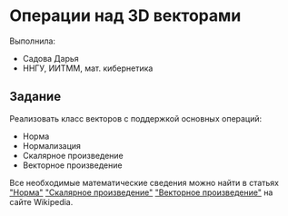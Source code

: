 # Операции над 3D векторами

Выполнила:

 - Садова Дарья
 - ННГУ, ИИТММ, мат. кибернетика

## Задание

Реализовать класс векторов с поддержкой основных операций:

 - Норма
 - Нормализация
 - Скалярное произведение
 - Векторное произведение

Все необходимые математические сведения можно найти в статьях
["Норма"][one]
["Скалярное произведение"][two]
["Векторное произведение"][three] на сайте Wikipedia.


<!-- LINKS -->

[one]: https://ru.wikipedia.org/wiki/Норма_(математика)
[two]: https://ru.wikipedia.org/wiki/Скалярное_произведение
[three]: https://ru.wikipedia.org/wiki/Векторное_произведение